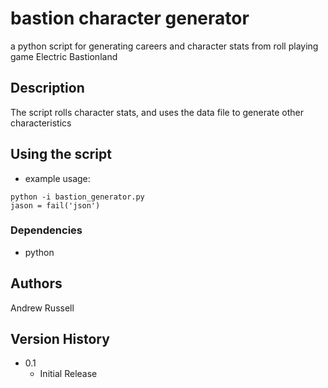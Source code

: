 # bastion character generator

a python script for generating careers and character stats from roll playing game Electric Bastionland

## Description

The script rolls character stats, and uses the data file to generate other characteristics

## Using the script

* example usage:
```
python -i bastion_generator.py
jason = fail('json')
```

### Dependencies

* python

## Authors

Andrew Russell

## Version History

* 0.1
    * Initial Release
